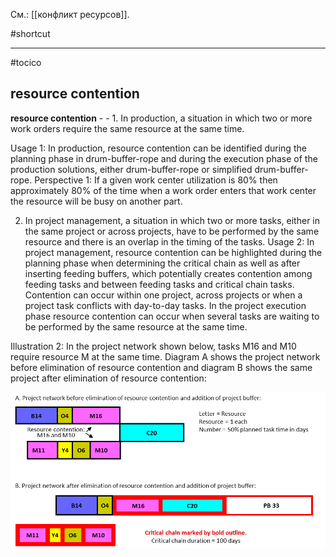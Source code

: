 См.: [[конфликт ресурсов]].

#shortcut




<hr/>

#tocico

## resource contention

<b>resource contention</b> -  - 1. In production, a situation in which two or more work orders require the same resource at the same time.

Usage 1:  In production, resource contention can be identified during the planning phase in drum-buffer-rope and during the execution phase of the production solutions, either drum-buffer-rope or simplified drum-buffer-rope.  Perspective 1: If a given work center utilization is 80% then approximately 80% of the time when a work order enters that work center the resource will be busy on another part.

2. In project management, a situation in which two or more tasks, either in the same project or across projects, have to be performed by the same resource and there is an overlap in the timing of the tasks. 
Usage 2:  In project management, resource contention can be highlighted during the planning phase when determining the critical chain as well as after inserting feeding buffers, which potentially creates contention among feeding tasks and between feeding tasks and critical chain tasks.  Contention can occur within one project, across projects or when a project task conflicts with day-to-day tasks. In the project execution phase resource contention can occur when several tasks are waiting to be performed by the same resource at the same time. 

Illustration 2:  In the project network shown below, tasks M16 and M10 require resource M at the same time.
Diagram A shows the project network before elimination of resource contention and diagram B shows the same project after elimination of resource contention: 

![](images/image55.png)

